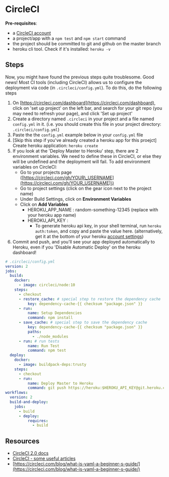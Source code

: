 # CircleCI

**Pre-requisites**:

* a [CircleCI account](https://circleci.com/dashboard)
* a project/app with a `npm test` and `npm start` command
* the project should be committed to git and github on the master branch
* heroku cli tool. Check if it's installed: `heroku -v`

## Steps

Now, you might have found the previous steps quite troublesome. Good news! Most CI tools \(including CircleCI\) allows us to configure the deployment via code \(in `.circleci/config.yml`\). To do this, do the following steps

1. On [https://circleci.com/dashboard](https://circleci.com/dashboard), click on 'set up project' on the left bar, and search for your git repo \(you may need to refresh your page\), and click 'Set up project'
2. Create a directory named `.circleci` in your project and a file named `config.yml` in it. \(i.e. you should create this file in your project directory: `.circleci/config.yml`\)
3. Paste the the `config.yml` example below in your `config.yml` file
4. \[Skip this step if you've already created a heroku app for this proejct\] Create heroku application: `heroku create`
5. If you look at the 'Deploy Master to Heroku' step, there are 2 environment variables. We need to define these in CircleCI, or else they will be undefined and the deployment will fail. To add environment variables on CircleCI:
   * Go to your projects page \([https://circleci.com/gh/YOUR\_USERNAME](https://circleci.com/gh/YOUR_USERNAME)\)
   * Go to project settings \(click on the gear icon next to the project name\)
   * Under Build Settings, click on **Environment Variables**
   * Click on **Add Variables**
     * HEROKU\_APP\_NAME : random-something-12345 \(replace with your heroku app name\)
     * HEROKU\_API\_KEY : 
       * To generate heroku api key, in your shell terminal, run `heroku auth:token`, and copy and paste the value here. \(alternatively, get it at the bottom of your heroku [account settings](https://dashboard.heroku.com/account)\)
6. Commit and push, and you'll see your app deployed automatically to Heroku, even if you 'Disable Automatic Deploy' on the heroku dashboard!

```yaml
# .circleci/config.yml
version: 2
jobs:
  build:
    docker:
      - image: circleci/node:10
    steps:
      - checkout
      - restore_cache: # special step to restore the dependency cache
          key: dependency-cache-{{ checksum "package.json" }}
      - run:
          name: Setup Dependencies
          command: npm install
      - save_cache: # special step to save the dependency cache
          key: dependency-cache-{{ checksum "package.json" }}
          paths:
            - ./node_modules
      - run: # run tests
          name: Run Test
          command: npm test
  deploy:
    docker:
      - image: buildpack-deps:trusty
    steps:
      - checkout
      - run:
          name: Deploy Master to Heroku
          command: git push https://heroku:$HEROKU_API_KEY@git.heroku.com/$HEROKU_APP_NAME.git master
workflows:
  version: 2
  build-and-deploy:
    jobs:
      - build
      - deploy:
          requires:
            - build
```

## Resources

* [CircleCI 2.0 docs](https://circleci.com/docs/2.0/)
* [CircleCI - some useful articles](https://circleci.com/docs/2.0/#further-resources-and-links)
* [https://circleci.com/blog/what-is-yaml-a-beginner-s-guide/](https://circleci.com/blog/what-is-yaml-a-beginner-s-guide/)

